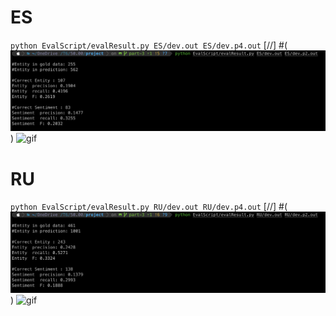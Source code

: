 # ES
`python EvalScript/evalResult.py ES/dev.out ES/dev.p4.out`
[//] #(![Part 2 ES Result](/result/ES-Part2.png))
![gif](https://media.giphy.com/media/5VKbvrjxpVJCM/giphy.gif)

# RU
`python EvalScript/evalResult.py RU/dev.out RU/dev.p4.out`
[//] #(![Part 2 RU Result](/result/RU-Part2.png))
![gif](https://media.giphy.com/media/yNfIpRlSVjXpW9Nx4i/giphy.gif)